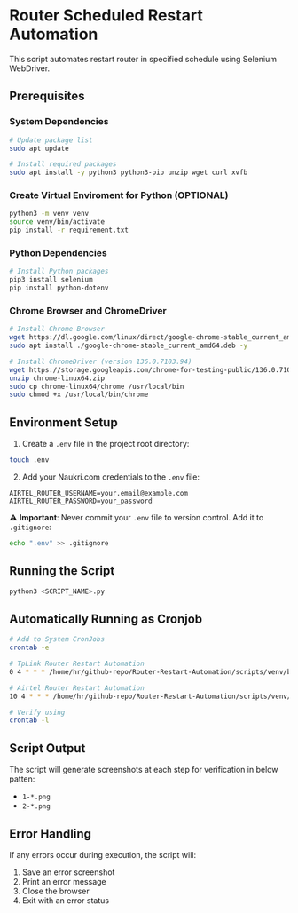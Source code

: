 # Router Scheduled Restart Automation

This script automates restart router in specified schedule using Selenium WebDriver.

## Prerequisites

### System Dependencies

```bash
# Update package list
sudo apt update

# Install required packages
sudo apt install -y python3 python3-pip unzip wget curl xvfb
```

### Create Virtual Enviroment for Python (OPTIONAL)
```bash
python3 -m venv venv
source venv/bin/activate
pip install -r requirement.txt
```

### Python Dependencies

```bash
# Install Python packages
pip3 install selenium
pip install python-dotenv
```

### Chrome Browser and ChromeDriver

```bash
# Install Chrome Browser
wget https://dl.google.com/linux/direct/google-chrome-stable_current_amd64.deb
sudo apt install ./google-chrome-stable_current_amd64.deb -y

# Install ChromeDriver (version 136.0.7103.94)
wget https://storage.googleapis.com/chrome-for-testing-public/136.0.7103.94/linux64/chrome-linux64.zip
unzip chrome-linux64.zip
sudo cp chrome-linux64/chrome /usr/local/bin
sudo chmod +x /usr/local/bin/chrome
```

## Environment Setup

1. Create a `.env` file in the project root directory:

```bash
touch .env
```

2. Add your Naukri.com credentials to the `.env` file:

```plaintext
AIRTEL_ROUTER_USERNAME=your.email@example.com
AIRTEL_ROUTER_PASSWORD=your_password
```

⚠️ **Important**: Never commit your `.env` file to version control. Add it to `.gitignore`:

```bash
echo ".env" >> .gitignore
```

## Running the Script

```bash
python3 <SCRIPT_NAME>.py
```

## Automatically Running as Cronjob
```bash
# Add to System CronJobs
crontab -e

# TpLink Router Restart Automation
0 4 * * * /home/hr/github-repo/Router-Restart-Automation/scripts/venv/bin/python3 /home/hr/github-repo/Router-Restart-Automation/scripts/TpLink-Router-reboot.py >> /home/hr/github-repo/Router-Restart-Automation/scripts/TpLink-Router-reboot.log 2>&1

# Airtel Router Restart Automation
10 4 * * * /home/hr/github-repo/Router-Restart-Automation/scripts/venv/bin/python3 /home/hr/github-repo/Router-Restart-Automation/scripts/Airtel-Router-reboot.py >> /home/hr/github-repo/Router-Restart-Automation/scripts/Airtel-Router-reboot.log 2>&1

# Verify using 
crontab -l
```

## Script Output

The script will generate screenshots at each step for verification in below patten:
- `1-*.png`
- `2-*.png`

## Error Handling

If any errors occur during execution, the script will:
1. Save an error screenshot
2. Print an error message
3. Close the browser
4. Exit with an error status



